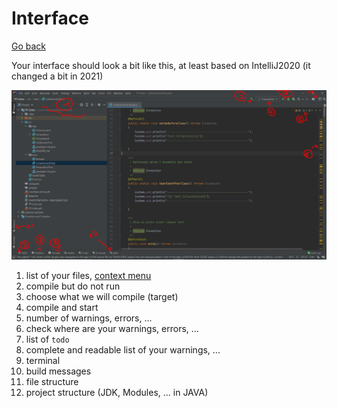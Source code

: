 # Interface

[Go back](..#interface-presentation)

Your interface should look a bit like this,
at least based on IntelliJ2020 
(it changed a bit in 2021)

![view](view.png)

1. list of your files, [context menu](context.md)
2. compile but do not run
3. choose what we will compile (target)
4. compile and start
5. number of warnings, errors, ...
6. check where are your warnings, errors, ...
7. list of ``todo``
8. complete and readable list of your warnings, ...
9. terminal
10. build messages
11. file structure
12. project structure (JDK, Modules, ... in JAVA)